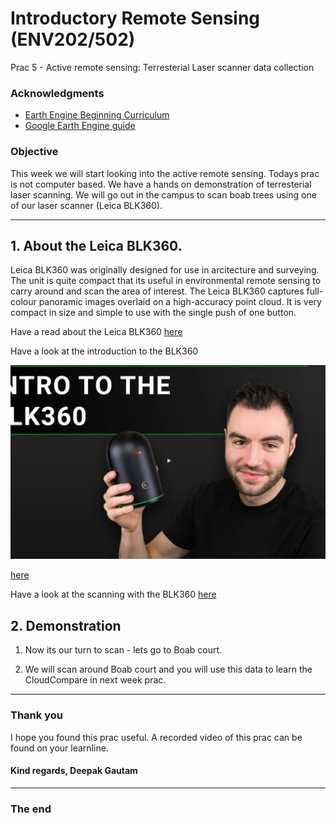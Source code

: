 # Introductory Remote Sensing (ENV202/502)
Prac 5 - Active remote sensing: Terresterial Laser scanner data collection


### Acknowledgments 
- [Earth Engine Beginning Curriculum](https://docs.google.com/document/d/1ZxRKMie8dfTvBmUNOO0TFMkd7ELGWf3WjX0JvESZdOE/edit#!)
- [Google Earth Engine guide](https://developers.google.com/earth-engine/guides)

### Objective

This week we will start looking into the active remote sensing. Todays prac is not computer based. We have a hands on demonstration of terresterial laser scanning. We will go out in the campus to scan boab trees using one of our laser scanner (Leica BLK360). 

---------------------------------------------------
## 1. About the Leica BLK360.
Leica BLK360 was originally designed for use in arcitecture and surveying. The unit is quite compact that its useful in environmental remote sensing to carry around and scan the area of interest. The Leica BLK360 captures full-colour panoramic images overlaid on a high-accuracy point cloud. It is very compact in size and simple to use with the single push of one button. 

Have a read about the Leica BLK360 [here](https://leica-geosystems.com/products/laser-scanners/scanners/blk360)

Have a look at the introduction to the BLK360

[![An Intro to the BLK360](Figures/Prac08_Leica.png)](https://www.youtube.com/watch?v=Fpr8iumcW28&ab_channel=LeicaBLK "An Intro to the BLK360")


 [here](https://www.youtube.com/watch?v=Fpr8iumcW28&ab_channel=LeicaBLK) 

Have a look at the scanning with the BLK360 [here](https://www.youtube.com/watch?v=eI049nm3VDc&ab_channel=LeicaBLK)

## 2. Demonstration
1. Now its our turn to scan - lets go to Boab court. 
 
2. We will scan around Boab court and you will use this data to learn the CloudCompare in next week prac.

-------
### Thank you

I hope you found this prac useful. A recorded video of this prac can be found on your learnline. 

#### Kind regards, Deepak Gautam
------
### The end